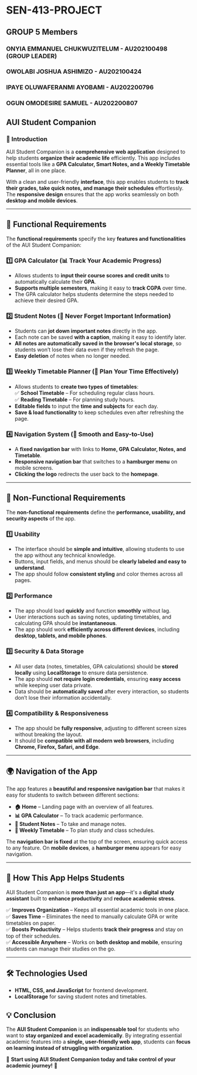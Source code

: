 # SEN-413-PROJECT
## GROUP 5 Members
### ONYIA EMMANUEL CHUKWUZITELUM - AU202100498 (GROUP LEADER)
### OWOLABI JOSHUA ASHIMIZO - AU202100424
### IPAYE OLUWAFERANMI AYOBAMI - AU202200796
### OGUN OMODESIRE SAMUEL - AU202200807




## **AUI Student Companion**  

### **📌 Introduction**  
AUI Student Companion is a **comprehensive web application** designed to help students **organize their academic life** efficiently. This app includes essential tools like a **GPA Calculator, Smart Notes, and a Weekly Timetable Planner**, all in one place.  

With a clean and user-friendly **interface**, this app enables students to **track their grades, take quick notes, and manage their schedules** effortlessly. The **responsive design** ensures that the app works seamlessly on both **desktop and mobile devices**.  

---

## **🎯 Functional Requirements**  
The **functional requirements** specify the key **features and functionalities** of the AUI Student Companion:  

### **1️⃣ GPA Calculator (📊 Track Your Academic Progress)**  
- Allows students to **input their course scores and credit units** to automatically calculate their **GPA**.  
- **Supports multiple semesters**, making it easy to **track CGPA** over time.
- The GPA calculator helps students determine the steps needed to achieve their desired GPA.


### **2️⃣ Student Notes (📝 Never Forget Important Information)**  
- Students can **jot down important notes** directly in the app.  
- Each note can be saved **with a caption**, making it easy to identify later.  
- **All notes are automatically saved in the browser's local storage**, so students won’t lose their data even if they refresh the page.  
- **Easy deletion** of notes when no longer needed.  

### **3️⃣ Weekly Timetable Planner (📖 Plan Your Time Effectively)**  
- Allows students to **create two types of timetables**:  
  ✅ **School Timetable** – For scheduling regular class hours.  
  ✅ **Reading Timetable** – For planning study hours.  
- **Editable fields** to input the **time and subjects** for each day.  
- **Save & load functionality** to keep schedules even after refreshing the page.  


### **4️⃣ Navigation System (🔗 Smooth and Easy-to-Use)**  
- A **fixed navigation bar** with links to **Home, GPA Calculator, Notes, and Timetable**.  
- **Responsive navigation bar** that switches to a **hamburger menu** on mobile screens.  
- **Clicking the logo** redirects the user back to the **homepage**.  

---

## **🔹 Non-Functional Requirements**  
The **non-functional requirements** define the **performance, usability, and security aspects** of the app.  

### **1️⃣ Usability**  
- The interface should be **simple and intuitive**, allowing students to use the app without any technical knowledge.  
- Buttons, input fields, and menus should be **clearly labeled and easy to understand**.  
- The app should follow **consistent styling** and color themes across all pages.  

### **2️⃣ Performance**  
- The app should load **quickly** and function **smoothly** without lag.  
- User interactions such as saving notes, updating timetables, and calculating GPA should be **instantaneous**.  
- The app should work **efficiently across different devices**, including **desktop, tablets, and mobile phones**.  

### **3️⃣ Security & Data Storage**  
- All user data (notes, timetables, GPA calculations) should be **stored locally** using **LocalStorage** to ensure data persistence.  
- The app should **not require login credentials**, ensuring **easy access** while keeping user data private.  
- Data should be **automatically saved** after every interaction, so students don’t lose their information accidentally.  

### **4️⃣ Compatibility & Responsiveness**  
- The app should be **fully responsive**, adjusting to different screen sizes without breaking the layout.  
- It should be **compatible with all modern web browsers**, including **Chrome, Firefox, Safari, and Edge**.  

---

## **🌍 Navigation of the App**  
The app features a **beautiful and responsive navigation bar** that makes it easy for students to switch between different sections:  
- **🏠 Home** – Landing page with an overview of all features.  
- **📊 GPA Calculator** – To track academic performance.  
- **📝 Student Notes** – To take and manage notes.  
- **📅 Weekly Timetable** – To plan study and class schedules.  

The **navigation bar is fixed** at the top of the screen, ensuring quick access to any feature. On **mobile devices**, a **hamburger menu** appears for easy navigation.  

---

## **🎯 How This App Helps Students**  
AUI Student Companion is **more than just an app**—it's a **digital study assistant** built to **enhance productivity** and **reduce academic stress**.  

✅ **Improves Organization** – Keeps all essential academic tools in one place.  
✅ **Saves Time** – Eliminates the need to manually calculate GPA or write timetables on paper.  
✅ **Boosts Productivity** – Helps students **track their progress** and stay on top of their schedules.  
✅ **Accessible Anywhere** – Works on **both desktop and mobile**, ensuring students can manage their studies on the go.  

---

## **🛠 Technologies Used**
- **HTML, CSS, and JavaScript** for frontend development.  
- **LocalStorage** for saving student notes and timetables.  
  



## **💡 Conclusion**  
The **AUI Student Companion** is an **indispensable tool** for students who want to **stay organized and excel academically**. By integrating essential academic features into a **single, user-friendly web app**, students can **focus on learning instead of struggling with organization**.  

🚀 **Start using AUI Student Companion today and take control of your academic journey!** 🚀  

